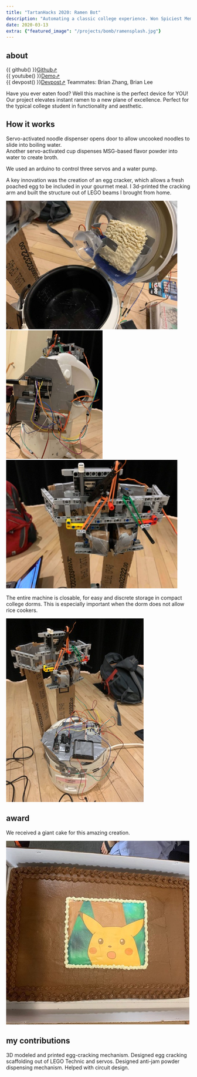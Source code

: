 ```yaml
---
title: "TartanHacks 2020: Ramen Bot"
description: "Automating a classic college experience. Won Spiciest Meme Award."
date: 2020-03-13
extra: {"featured_image": "/projects/bomb/ramensplash.jpg"}
---
```


## about

{{ github() }}[Github⇗](https://github.com/atomicapple0/ramen_bot)  
{{ youtube() }}[Demo⇗](https://www.youtube.com/watch?v=7We7kzvptaM)  
{{ devpost() }}[Devpost⇗](https://devpost.com/software/its-the-bomb)
Teammates: Brian Zhang, Brian Lee

Have you ever eaten food? Well this machine is the perfect device for YOU! Our project elevates instant ramen to a new plane of excellence. Perfect for the typical college student in functionality and aesthetic.

## How it works

Servo-activated noodle dispenser opens door to allow uncooked noodles to slide into boiling water.  
Another servo-activated cup dispenses MSG-based flavor powder into water to create broth.  

We used an arduino to control three servos and a water pump.

A key innovation was the creation of an egg cracker, which allows a fresh poached egg to be included in your gourmet meal. I 3d-printed the cracking arm and built the structure out of LEGO beams I brought from home.

<img src="/projects/bomb/saucenoodles.jpg" alt="noodles and sauce" height="350"/>
<img src="/projects/bomb/lidelectronics.jpg" alt="lid electronics" height="350"/>
<img src="/projects/bomb/eggcracker.jpg" alt="cracker" height="350"/>


The entire machine is closable, for easy and discrete storage in compact college dorms. This is especially important when the dorm does not allow rice cookers.

![close](/projects/bomb/lid_closes.jpg)

## award

We received a giant cake for this amazing creation.

![cake](/projects/bomb/pikachucake.jpg)

## my contributions

3D modeled and printed egg-cracking mechanism. Designed egg cracking scaffolding out of LEGO Technic and servos. Designed anti-jam powder dispensing mechanism. Helped with circuit design. 